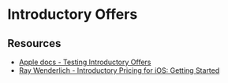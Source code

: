 # Introductory Offers 

## Resources 

* [Apple docs - Testing Introductory Offers](https://developer.apple.com/documentation/storekit/original_api_for_in-app_purchase/subscriptions_and_offers/testing_introductory_offers)
* [Ray Wenderlich - Introductory Pricing for iOS: Getting Started](https://www.raywenderlich.com/9307-introductory-pricing-for-ios-getting-started)
